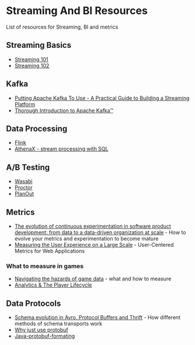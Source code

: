 # Streaming And BI Resources
List of resources for Streaming, BI and metrics

## Streaming Basics
* [Streaming 101](https://www.oreilly.com/ideas/the-world-beyond-batch-streaming-101)
* [Streaming 102](https://www.oreilly.com/ideas/the-world-beyond-batch-streaming-102)

## Kafka
* [Putting Apache Kafka To Use - A Practical Guide to Building a Streaming Platform](https://www.confluent.io/blog/stream-data-platform-1/)
* [Thorough Introduction to Apache Kafka™](https://hackernoon.com/thorough-introduction-to-apache-kafka-6fbf2989bbc1)

## Data Processing
* [Flink](https://flink.apache.org/)
* [AthenaX - stream processing with SQL](https://github.com/uber/AthenaX)

## A/B Testing
* [Wasabi](https://github.com/intuit/wasabi)
* [Proctor](https://github.com/indeedeng/proctor)
* [PlanOut](https://facebook.github.io/planout/)

## Metrics
* [The evolution of continuous experimentation in software product development: from data to a data-driven organization at scale](https://dl.acm.org/citation.cfm?id=3097460) - How to evolve your metrics and experimentation to become mature
* [Measuring the User Experience on a Large Scale](https://research.google.com/pubs/pub36299.html) - User-Centered Metrics for Web Applications

### What to measure in games
* [Navigating the hazards of game data](http://www.develop-online.net/opinions/navigating-the-hazards-of-game-data/0187815) - what and how to measure
* [Analytics & The Player Lifecycle](https://blogs.unity3d.com/2016/05/03/analytics-the-player-lifecycle/)

## Data Protocols
* [Schema evolution in Avro, Protocol Buffers and Thrift](https://martin.kleppmann.com/2012/12/05/schema-evolution-in-avro-protocol-buffers-thrift.html) - How different methods of schema transports work
* [Why just use protobuf](https://stackoverflow.com/questions/28545401/java-json-protobuf-back-conversion)
* [Java-protobuf-formating](https://konstantinpavlov.net/blog/2012/04/22/java-protobuf-format-easy-protobuf-to-json-serialization-in-java/)

